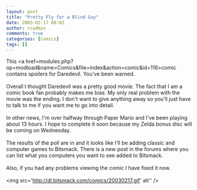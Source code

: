 ```yaml
---
layout: post
title: "Pretty Fly for a Blind Guy"
date: 2003-02-17 00:02
author: rcadmin
comments: true
categories: [Comics]
tags: []
---
```

This <a href=modules.php?op=modload&name=Comics&file=index&action=comic&id=116>comic</a> contains spoilers for Daredevil. You've been warned.
<br />
<br />
Overall I thought Daredevil was a pretty good movie. The fact that I am a comic book fan probably makes me bias. My only real problem with the movie was the ending. I don't want to give anything away so you'll just have to talk to me if you want me to go into detail.
<br />
<br />
In other news, I'm over halfway through Paper Mario and I've been playing about 13 hours. I hope to complete it soon because my Zelda bonus disc will be coming on Wednesday. 
<br />
<br />
The results of the poll are in and it looks like I'll be adding classic and computer games to Bitsmack. There is a new post in the forums where you can list what you computers you want to see added to Bitsmack.
<br />
<br />
Also, if you had any problems viewing the comic I have fixed it now.<br /><br /><!--more--><img src='http://dl.bitsmack.com/comics/20030217.gif' alt'' />
